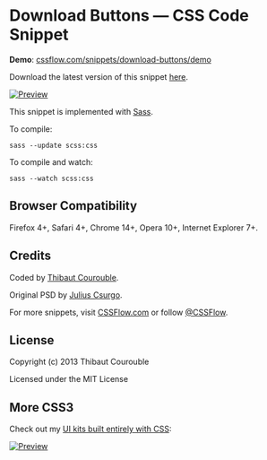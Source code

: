 # Download Buttons — CSS Code Snippet

**Demo**: [cssflow.com/snippets/download-buttons/demo](http://www.cssflow.com/snippets/download-buttons/demo)

Download the latest version of this snippet [here](http://www.cssflow.com/snippets/download-buttons.zip).

[![Preview](http://cdn.cssflow.com/snippets/download-buttons/preview-580.png)](http://www.cssflow.com/snippets/download-buttons)

This snippet is implemented with [Sass](https://github.com/nex3/sass).

To compile:

`sass --update scss:css`

To compile and watch:

`sass --watch scss:css`

## Browser Compatibility

Firefox 4+, Safari 4+, Chrome 14+, Opera 10+, Internet Explorer 7+.

## Credits

Coded by [Thibaut Courouble](http://thibaut.me).

Original PSD by [Julius Csurgo](http://365psd.com/day/3-357/).

For more snippets, visit [CSSFlow.com](http://www.cssflow.com) or follow [@CSSFlow](https://twitter.com/CSSFlow).

## License

Copyright (c) 2013 Thibaut Courouble

Licensed under the MIT License

## More CSS3

Check out my [UI kits built entirely with CSS](http://www.cssflow.com/ui-kits):

[![Preview](http://cdn.cssflow.com/kits/all_kits_preview_850.png)](http://www.cssflow.com/ui-kits)
